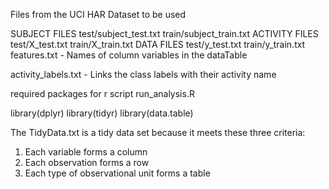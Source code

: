 Files from the UCI HAR Dataset to be used

SUBJECT FILES
test/subject_test.txt
train/subject_train.txt
ACTIVITY FILES
test/X_test.txt
train/X_train.txt
DATA FILES
test/y_test.txt
train/y_train.txt
features.txt - Names of column variables in the dataTable

activity_labels.txt - Links the class labels with their activity name

required packages for r script run_analysis.R

library(dplyr)
library(tidyr)
library(data.table)

The TidyData.txt is a tidy data set because it meets these three criteria:
1. Each variable forms a column
2. Each observation forms a row
3. Each type of observational unit forms a table

